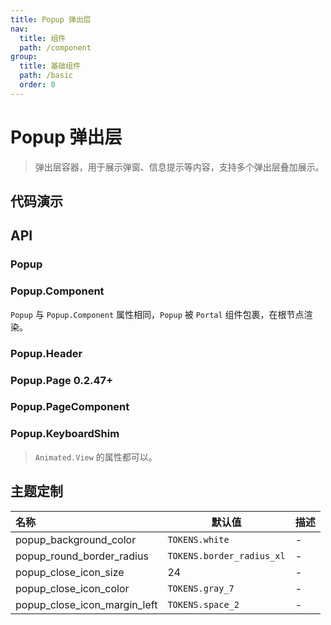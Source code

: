 ```yaml
---
title: Popup 弹出层
nav:
  title: 组件
  path: /component
group:
  title: 基础组件
  path: /basic
  order: 0
---
```


# Popup 弹出层

> 弹出层容器，用于展示弹窗、信息提示等内容，支持多个弹出层叠加展示。

## 代码演示

<code src="./__fixtures__/header.tsx"></code>

<code src="./__fixtures__/popup.tsx"></code>

<code src="./__fixtures__/keyboard-shim.tsx"></code>

<code src="./__fixtures__/page.tsx"></code>

## API

### Popup

### Popup.Component

`Popup` 与 `Popup.Component` 属性相同，`Popup` 被 `Portal` 组件包裹，在根节点渲染。

<API hideTitle src="./popup.tsx"></API>

### Popup.Header

<API hideTitle src="./popup-header.tsx"></API>

### Popup.Page <Badge>0.2.47+</Badge>

### Popup.PageComponent

<API hideTitle src="./popup-page.tsx"></API>

### Popup.KeyboardShim

> `Animated.View` 的属性都可以。

## 主题定制

| 名称                         | 默认值                    | 描述 |
| :--------------------------- | ------------------------- | ---- |
| popup_background_color       | `TOKENS.white`            | -    |
| popup_round_border_radius    | `TOKENS.border_radius_xl` | -    |
| popup_close_icon_size        | 24                        | -    |
| popup_close_icon_color       | `TOKENS.gray_7`           | -    |
| popup_close_icon_margin_left | `TOKENS.space_2`          | -    |
